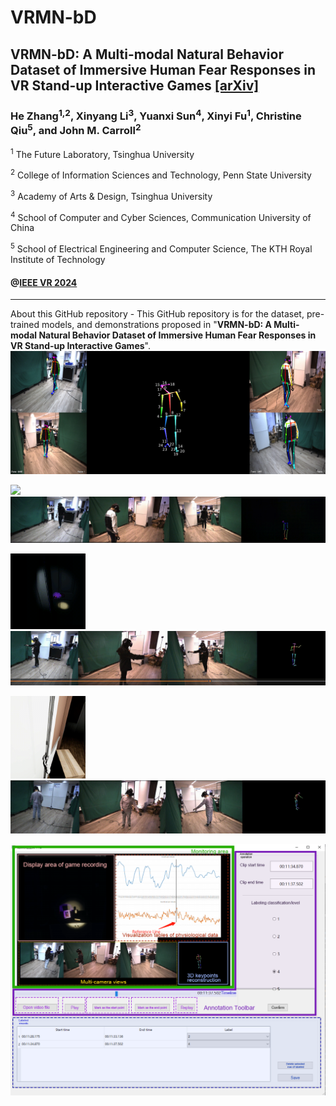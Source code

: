# VRMN-bD
## VRMN-bD: A Multi-modal Natural Behavior Dataset of Immersive Human Fear Responses in VR Stand-up Interactive Games [[arXiv]](https://arxiv.org/)
### He Zhang<sup>1,2</sup>, Xinyang Li<sup>3</sup>, Yuanxi Sun<sup>4</sup>, Xinyi Fu<sup>1</sup>, Christine Qiu<sup>5</sup>, and John M. Carroll<sup>2</sup>

<sup>1</sup> The Future Laboratory, Tsinghua University

<sup>2</sup> College of Information Sciences and Technology, Penn State University

<sup>3</sup> Academy of Arts & Design, Tsinghua University

<sup>4</sup> School of Computer and Cyber Sciences, Communication University of China

<sup>5</sup> School of Electrical Engineering and Computer Science, The KTH Royal Institute of Technology

#### @[IEEE VR 2024](https://ieeevr.org/2024/)

---
About this GitHub repository - This GitHub repository is for the dataset, pre-trained models, and demonstrations proposed in "**VRMN-bD: A Multi-modal Natural Behavior Dataset of Immersive Human Fear Responses in VR Stand-up Interactive Games**".
![](figures/VR-pose-sample.png)

<p float="center">
  <img src="figures/_220444.gif" width="120">
  <img src="figures/_220300.gif" width="700">
</p>

<p float="center">
  <img src="figures/_224716.gif" width="120">
  <img src="figures/_224838.gif" width="700">
</p>

<p float="center">
  <img src="figures/_225137.gif" width="120">
  <img src="figures/_225057.gif" width="700">
</p>

<p float="center">
  <img src="https://github.com/KindOPSTAR/VRMN-bD/blob/3cde53fb0afa3de9eda13234716eb78048b86969/figures/re-layout%20view-tool-sample.png" width="700">
</p>
